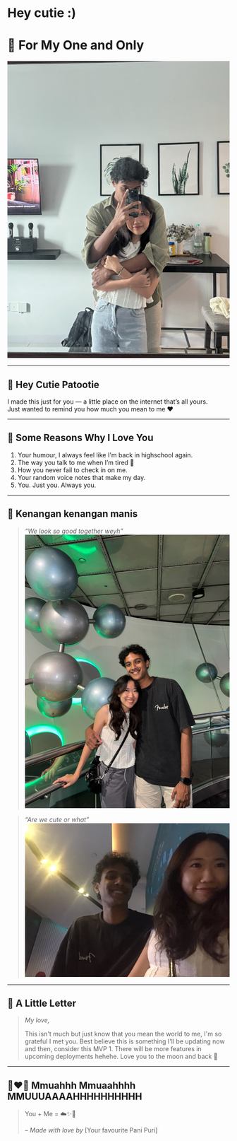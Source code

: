 # Hey cutie :)
# 💖 For My One and Only

![us](IMG_8042.HEIC)

---

## 🥺 Hey Cutie Patootie

I made this just for you — a little place on the internet that’s all yours.  
Just wanted to remind you how much you mean to me ❤️

---

## 🌸 Some Reasons Why I Love You

1. Your humour, I always feel like I'm back in highschool again. 
2. The way you talk to me when I’m tired 🫶
3. How you never fail to check in on me.
4. Your random voice notes that make my day.
5. You. Just you. Always you.

---

## 📸 Kenangan kenangan manis 

> _“We look so good together weyh”_  
![Memory](IMG_8350.HEIC)

> _“Are we cute or what”_  
![Memory2](IMG_0800.HEIC)

---

## 💌 A Little Letter

> _My love,_  
>
> This isn't much but just know that you mean the world to me, I'm so grateful I met you. Best believe this is something I'll be updating now and then, consider this MVP 1. There will be more features in upcoming deployments hehehe. 
> Love you to the moon and back 🌌

---

## 👩‍❤️‍👨 Mmuahhh Mmuaahhhh MMUUUAAAAHHHHHHHHHH

> You + Me = ☁️✨🫶  
>  
> _– Made with love by_ [Your favourite Pani Puri]


